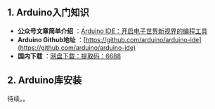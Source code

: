 ## 1. Arduino入门知识

-  **公众号文章简单介绍** ：[Arduino IDE：开启电子世界新视界的编程工具](http://https://mp.weixin.qq.com/s/TkQT3FdRbCkaLZswKrsMrw)
-  **Arduino Github地址** ：[https://github.com/arduino/arduino-ide](https://github.com/arduino/arduino-ide)
-  **国内下载** ：[网盘下载：提取码：6688](https://pan.baidu.com/s/1a26dNOMuRdsQojYUlaiGWg?pwd=6688)

## 2. Arduino库安装
待续。。